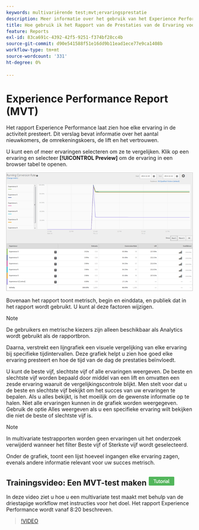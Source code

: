 ```yaml
---
keywords: multivariërende test;mvt;ervaringsprestatie
description: Meer informatie over het gebruik van het Experience Performance-rapport voor Adobe [!DNL Target] Ervaar gerichte activiteiten die aantonen hoe elke ervaring in de activiteit presteert.
title: Hoe gebruik ik het Rapport van de Prestaties van de Ervaring voor Multivariate Tests?
feature: Reports
exl-id: 83ca691c-4392-42f5-9251-f374bf28cc4b
source-git-commit: d90e541588f51e16dd9b11ead1ece77e9ca1408b
workflow-type: tm+mt
source-wordcount: '331'
ht-degree: 0%

---
```


# Experience Performance Report (MVT)

Het rapport Experience Performance laat zien hoe elke ervaring in de activiteit presteert. Dit verslag bevat informatie over het aantal nieuwkomers, de omrekeningskoers, de lift en het vertrouwen.

U kunt een of meer ervaringen selecteren om ze te vergelijken. Klik op een ervaring en selecteer **[!UICONTROL Preview]** om de ervaring in een browser tabel te openen.

![](/help/main/c-reports/assets/experienceperformancetable.png)

Bovenaan het rapport toont metrisch, begin en einddata, en publiek dat in het rapport wordt gebruikt. U kunt al deze factoren wijzigen.

>[!NOTE]
>
>De gebruikers en metrische kiezers zijn alleen beschikbaar als Analytics wordt gebruikt als de rapportbron.

Daarna, verstrekt een lijngrafiek een visuele vergelijking van elke ervaring bij specifieke tijdintervallen. Deze grafiek helpt u zien hoe goed elke ervaring presteert en hoe de tijd van de dag de prestaties beïnvloedt.

U kunt de beste vijf, slechtste vijf of alle ervaringen weergeven. De beste en slechtste vijf worden bepaald door middel van een lift en omvatten een zesde ervaring waaruit de vergelijkingscontrole blijkt. Men stelt voor dat u de beste en slechtste vijf bekijkt om het succes van uw ervaringen te bepalen. Als u alles bekijkt, is het moeilijk om de gewenste informatie op te halen. Niet alle ervaringen kunnen in de grafiek worden weergegeven. Gebruik de optie Alles weergeven als u een specifieke ervaring wilt bekijken die niet de beste of slechtste vijf is.

>[!NOTE]
>
>In multivariate testrapporten worden geen ervaringen uit het onderzoek verwijderd wanneer het filter Beste vijf of Sterkste vijf wordt geselecteerd.

Onder de grafiek, toont een lijst hoeveel ingangen elke ervaring zagen, evenals andere informatie relevant voor uw succes metrisch.

## Trainingsvideo: Een MVT-test maken ![Zelfstudie-badge](/help/main/assets/tutorial.png)

In deze video ziet u hoe u een multivariate test maakt met behulp van de driestapige workflow met instructies voor het doel. Het rapport Experience Performance wordt vanaf 8:20 beschreven.

>[!VIDEO](https://video.tv.adobe.com/v/17395)
